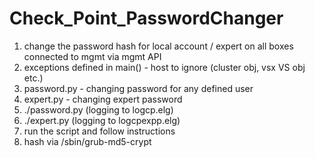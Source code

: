 # Check_Point_PasswordChanger
1. change the password hash for local account / expert on all boxes connected to mgmt via mgmt API
2. exceptions defined in main() - host to ignore (cluster obj, vsx VS obj etc.)
3. password.py - changing password for any defined user
4. expert.py - changing expert password
5. ./password.py (logging to logcp.elg)
6. ./expert.py (logging to logcpexpp.elg) 
7. run the script and follow instructions
8. hash via /sbin/grub-md5-crypt
















 
 






